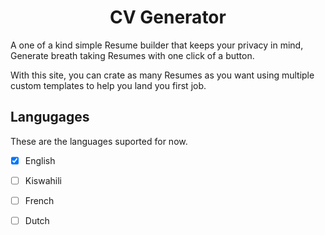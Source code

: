 <h1 align="center">CV Generator</h1>

A one of a kind simple Resume builder that keeps your privacy in mind, Generate breath taking Resumes with one click of a button. 

With this site, you can crate as many Resumes as you want using multiple custom templates to help you land you first job. 

## Langugages 
These are the languages suported for now. 

* [X] English
* [ ]  Kiswahili
* [ ]  French
* [ ]  Dutch 


